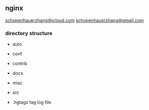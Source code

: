 
## nginx

schopenhauerzhang@icloud.com
schopenhauerzhang@gmail.com


###  directory structure


* auto
* conf
* contrib
* docs
* misc
* src


* .hgtags
tag log file





